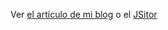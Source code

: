 Ver [el artículo de mi blog](https://iagovar.com/javascript/javascript-funciones-asincronas) o el [JSitor](https://jsitor.com/C6gQBmIMN)